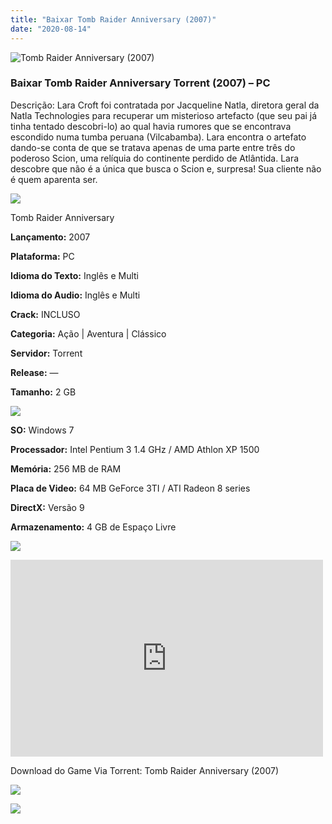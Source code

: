 ```yaml
---
title: "Baixar Tomb Raider Anniversary (2007)"
date: "2020-08-14"
---
```


![Tomb Raider Anniversary (2007)](https://1.bp.blogspot.com/-hGhdJ5MSgNQ/XxygCVLx5cI/AAAAAAAABCI/GcekI5g8_18wMrrfKtkXEQMr4GhlTjkhwCNcBGAsYHQ/s320/poster.jpg "Tomb Raider Anniversary (2007)")

### Baixar Tomb Raider Anniversary Torrent (2007) – PC

Descrição: Lara Croft foi contratada por Jacqueline Natla, diretora geral da Natla Technologies para recuperar um misterioso artefacto (que seu pai já tinha tentado descobri-lo) ao qual havia rumores que se encontrava escondido numa tumba peruana (Vilcabamba). Lara encontra o artefato dando-se conta de que se tratava apenas de uma parte entre três do poderoso Scion, uma relíquia do continente perdido de Atlântida. Lara descobre que não é a única que busca o Scion e, surpresa! Sua cliente não é quem aparenta ser.

![](https://1.bp.blogspot.com/-XIAoZor_ewQ/Xt6k8H1cWZI/AAAAAAAAAi0/oGRR_ah4Rf449lfQQZDiX_22jAu7LLnJACPcBGAYYCw/s400/Bot{4608eb41b51a711b0b999304a189c296d691bb56043e613118fd17737bb26b97}25C3{4608eb41b51a711b0b999304a189c296d691bb56043e613118fd17737bb26b97}25A3o{4608eb41b51a711b0b999304a189c296d691bb56043e613118fd17737bb26b97}2Bde{4608eb41b51a711b0b999304a189c296d691bb56043e613118fd17737bb26b97}2BInforma{4608eb41b51a711b0b999304a189c296d691bb56043e613118fd17737bb26b97}25C3{4608eb41b51a711b0b999304a189c296d691bb56043e613118fd17737bb26b97}25A7{4608eb41b51a711b0b999304a189c296d691bb56043e613118fd17737bb26b97}25C3{4608eb41b51a711b0b999304a189c296d691bb56043e613118fd17737bb26b97}25B5es.jpg)

Tomb Raider Anniversary

**Lançamento:** 2007

**Plataforma:** PC

**Idioma do Texto:** Inglês e Multi

**Idioma do Audio:** Inglês e Multi

**Crack:** INCLUSO

**Categoria:** Ação | Aventura | Clássico

**Servidor:** Torrent

**Release:** —

**Tamanho:** 2 GB

![](https://1.bp.blogspot.com/-h4INo_OBwls/Xt6lEEMpxNI/AAAAAAAAAi4/JjyyoRDYOagV83dzmOlHFitCwsklVMs6ACPcBGAYYCw/s400/Bot{4608eb41b51a711b0b999304a189c296d691bb56043e613118fd17737bb26b97}25C3{4608eb41b51a711b0b999304a189c296d691bb56043e613118fd17737bb26b97}25A3o{4608eb41b51a711b0b999304a189c296d691bb56043e613118fd17737bb26b97}2Bde{4608eb41b51a711b0b999304a189c296d691bb56043e613118fd17737bb26b97}2BRequisitos.jpg)

**SO:** Windows 7

**Processador:** Intel Pentium 3 1.4 GHz / AMD Athlon XP 1500

**Memória:** 256 MB de RAM

**Placa de Video:** 64 MB GeForce 3TI / ATI Radeon 8 series

**DirectX:** Versão 9

**Armazenamento:** 4 GB de Espaço Livre

![](https://1.bp.blogspot.com/-rcYyVsnA81c/Xt6lZMZ2XiI/AAAAAAAAAjA/1MF2KKFyKSoUtwrodSDJRdpQoMNmnHOhwCPcBGAYYCw/s400/Bot{4608eb41b51a711b0b999304a189c296d691bb56043e613118fd17737bb26b97}25C3{4608eb41b51a711b0b999304a189c296d691bb56043e613118fd17737bb26b97}25A3o{4608eb41b51a711b0b999304a189c296d691bb56043e613118fd17737bb26b97}2Bde{4608eb41b51a711b0b999304a189c296d691bb56043e613118fd17737bb26b97}2BTrailer.jpg)

<iframe allow="accelerometer; autoplay; encrypted-media; gyroscope; picture-in-picture" allowfullscreen frameborder="0" height="315" src="https://www.youtube.com/embed/Iu44SKM2C7g" width="500"></iframe>

Download do Game Via Torrent: Tomb Raider Anniversary (2007)

[![](https://1.bp.blogspot.com/-KEcbu5lXdM0/Xu5yX-HgHDI/AAAAAAAAAsY/bBJ6W14NqC4-Ny_0LiwqQPIkTbYzyURcACPcBGAYYCw/s200/CAPA3.jpg)](https://utorrentmegagames.blogspot.com/p/recomendado.html)

[![](https://1.bp.blogspot.com/-Rkir3Cy7E90/XthUbQKV_OI/AAAAAAAAAgU/q6xV1k8mreQnsOAbeImqH6Qi8ahsN2LpACPcBGAYYCw/s1600/Bot{4608eb41b51a711b0b999304a189c296d691bb56043e613118fd17737bb26b97}25C3{4608eb41b51a711b0b999304a189c296d691bb56043e613118fd17737bb26b97}25A3o{4608eb41b51a711b0b999304a189c296d691bb56043e613118fd17737bb26b97}2Bde{4608eb41b51a711b0b999304a189c296d691bb56043e613118fd17737bb26b97}2BDownload.jpg)](E098410CCB2704C99F23702985A8C73EB7E2AE48&dn=Tomb{4608eb41b51a711b0b999304a189c296d691bb56043e613118fd17737bb26b97}20Raider&tr=http{4608eb41b51a711b0b999304a189c296d691bb56043e613118fd17737bb26b97}3a//tracker.thepiratebay.org/announce)
